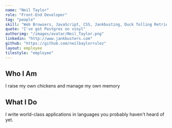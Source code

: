 ```yaml
---
name: "Neil Taylor"
role: "Front-End Developer"
tag: "people"
skill: "Web Browsers, JavaScript, CSS, Jankbusting, Duck Tolling Retrievers"
quote: "I've got Postgres on vinyl"
authorimg: "/images/avatar/Neil_Taylor.png"
linkedin: "http://www.jankbusters.com"
github: "https://github.com/neilbaylorrulez"
layout: employee
tilestyle: "employee"
---
```


## Who I Am
I raise my own chickens and manage my own memory

## What I Do
I write world-class applications in languages you probably haven't heard of yet.

